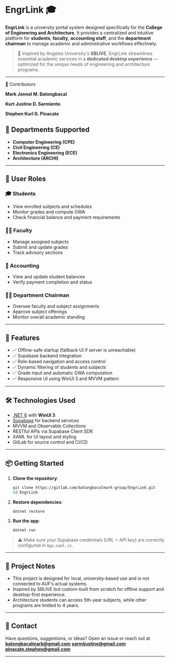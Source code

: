 # EngrLink 🎓

**EngrLink** is a university portal system designed specifically for the **College of Engineering and Architecture**. It provides a centralized and intuitive platform for **students**, **faculty**, **accounting staff**, and the **department chairman** to manage academic and administrative workflows effectively.

> 📌 Inspired by Angeles University's **SBLIVE**, EngrLink streamlines essential academic services in a **dedicated desktop experience** — optimized for the unique needs of engineering and architecture programs.

---

👥 Contributors

**Mark Jennel M. Batongbacal**

**Kurt Justine D. Sarmiento**

**Stephen Kurl G. Pinacate**

## 🏩 Departments Supported

* **Computer Engineering (CPE)**
* **Civil Engineering (CE)**
* **Electronics Engineering (ECE)**
* **Architecture (ARCHI)**

---

## 👥 User Roles

### 🎓 Students

* View enrolled subjects and schedules
* Monitor grades and compute GWA
* Check financial balance and payment requirements

### 👨‍🏫 Faculty

* Manage assigned subjects
* Submit and update grades
* Track advisory sections

### 🧾 Accounting

* View and update student balances
* Verify payment completion and status

### 🧑‍💼 Department Chairman

* Oversee faculty and subject assignments
* Approve subject offerings
* Monitor overall academic standing

---

## 🚀 Features

* ✅ Offline-safe startup (fallback UI if server is unreachable)
* ✅ Supabase backend integration
* ✅ Role-based navigation and access control
* ✅ Dynamic filtering of students and subjects
* ✅ Grade input and automatic GWA computation
* ✅ Responsive UI using WinUI 3 and MVVM pattern

---

## 🛠 Technologies Used

* [.NET 6](https://dotnet.microsoft.com/) with **WinUI 3**
* [Supabase](https://supabase.com/) for backend services
* MVVM and Observable Collections
* RESTful APIs via Supabase Client SDK
* XAML for UI layout and styling
* GitLab for source control and CI/CD

---

## 📦 Getting Started

1. **Clone the repository**:

   ```bash
   git clone https://gitlab.com/batongbacalmark-group/EngrLink.git
   cd EngrLink
   ```

2. **Restore dependencies**:

   ```bash
   dotnet restore
   ```

3. **Run the app**:

   ```bash
   dotnet run
   ```

> ⚠️ Make sure your Supabase credentials (URL + API key) are correctly configured in `App.xaml.cs`.

---

## 🧠 Project Notes

* This project is designed for local, university-based use and is not connected to AUF’s actual systems.
* Inspired by SBLIVE but custom-built from scratch for offline support and desktop-first experience.
* Architecture students can access 5th-year subjects, while other programs are limited to 4 years.

---

## 📢 Contact

Have questions, suggestions, or ideas?
Open an issue or reach out at **[batongbacalmark@gmail.com](mailto:batongbacalmark@gmail.com)** **[sarmijustine@gmail.com](mailto:sarmijustine@gmail.com)** **[pinacate.stephen@gmail.com](mailto:pinacate.stephen@gmail.com)** 

---

